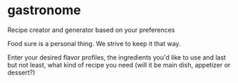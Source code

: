 # gastronome
Recipe creator and generator based on your preferences

Food sure is a personal thing. We strive to keep it that way.

Enter your desired flavor profiles, the ingredients you'd like to use and last but not least, what kind of recipe you need (will it be main dish, appetizer or dessert?)
